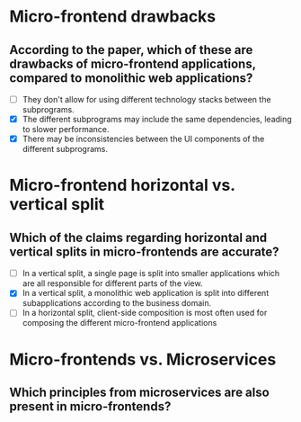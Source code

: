 # Micro-frontend drawbacks

## According to the paper, which of these are drawbacks of micro-frontend applications, compared to monolithic web applications?

- [ ] They don't allow for using different technology stacks between the
  subprograms.
- [x] The different subprograms may include the same dependencies, leading to
  slower performance.
- [x] There may be inconsistencies between the UI components of the different
  subprograms.

# Micro-frontend horizontal vs. vertical split

## Which of the claims regarding horizontal and vertical splits in micro-frontends are accurate?

- [ ] In a vertical split, a single page is split into smaller applications which
  are all responsible for different parts of the view.
- [x] In a vertical split, a monolithic web application is split into different
  subapplications according to the business domain.
- [ ] In a horizontal split, client-side composition is most often used for
  composing the different micro-frontend applications

# Micro-frontends vs. Microservices

## Which principles from microservices are also present in micro-frontends?

